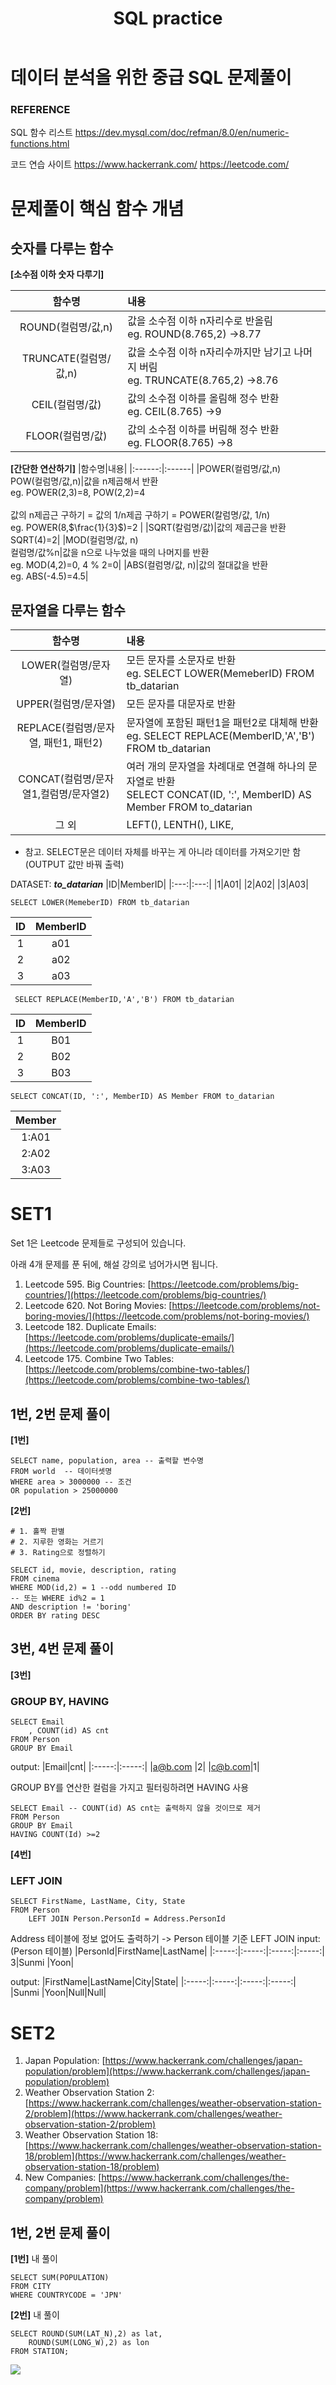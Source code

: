 ﻿---
title: SQL practice
category: SQL
order: 1
---

# 데이터 분석을 위한 중급 SQL 문제풀이

### REFERENCE
SQL 함수 리스트
https://dev.mysql.com/doc/refman/8.0/en/numeric-functions.html

코드 연습 사이트
https://www.hackerrank.com/
https://leetcode.com/

# 문제풀이 핵심 함수 개념
## 숫자를 다루는 함수

**[소수점 이하 숫자 다루기]**

|함수명|내용|
|:------:|:------|
|ROUND(컬럼명/값,n)|값을 소수점 이하 n자리수로 반올림<br/>eg. ROUND(8.765,2) ->8.77|
|TRUNCATE(컬럼명/값,n)|값을 소수점 이하 n자리수까지만 남기고 나머지 버림<br/>eg. TRUNCATE(8.765,2) ->8.76|
|CEIL(컬럼명/값)|값의 소수점 이하를 올림해 정수 반환<br/>eg. CEIL(8.765) ->9|
|FLOOR(컬럼명/값)|값의 소수점 이하를 버림해 정수 반환<br/>eg. FLOOR(8.765) ->8|

**[간단한 연산하기]**
|함수명|내용|
|:------:|:------|
|POWER(컬럼명/값,n)<br/>POW(컬럼명/값,n)|값을 n제곱해서 반환<br/>eg. POWER(2,3)=8, POW(2,2)=4<br/><br/> 값의 n제곱근 구하기 = 값의 1/n제곱 구하기 = POWER(칼럼명/값, 1/n) <br/>eg. POWER(8,$\frac{1}{3}$)=2 |
|SQRT(칼럼명/값)|값의 제곱근을 반환<br/>SQRT(4)=2|
|MOD(컬럼명/값, n)<br/>컬럼명/값%n|값을 n으로 나누었을 때의 나머지를 반환<br/>eg. MOD(4,2)=0, 4 % 2=0|
|ABS(컬럼명/값, n)|값의 절대값을 반환 <br/> eg. ABS(-4.5)=4.5|

## 문자열을 다루는 함수

|함수명|내용|
|:------:|:------|
|LOWER(컬럼명/문자열)|모든 문자를 소문자로 반환<br/> eg. SELECT LOWER(MemeberID) FROM tb_datarian|
|UPPER(컬럼명/문자열)|모든 문자를 대문자로 반환|
|REPLACE(컬럼명/문자열, 패턴1, 패턴2)|문자열에 포함된 패턴1을 패턴2로 대체해 반환<br/>eg. SELECT REPLACE(MemberID,'A','B') FROM tb_datarian|
|CONCAT(컬럼명/문자열1,컬럼명/문자열2)|여러 개의 문자열을 차례대로 연결해 하나의 문자열로 반환 <br/> SELECT CONCAT(ID, ':', MemberID) AS Member FROM to_datarian|
|그 외|LEFT(), LENTH(), LIKE, |

- 참고. SELECT문은 데이터 자체를 바꾸는 게 아니라 데이터를 가져오기만 함(OUTPUT 값만 바꿔 출력)

DATASET: ***to_datarian***
|ID|MemberID|
|:---:|:---:|
|1|A01|
|2|A02|
|3|A03|
```
SELECT LOWER(MemeberID) FROM tb_datarian
```
|ID|MemberID|
|:---:|:---:|
|1|a01|
|2|a02|
|3|a03|
```
 SELECT REPLACE(MemberID,'A','B') FROM tb_datarian
 ```
|ID|MemberID|
|:---:|:---:|
|1|B01|
|2|B02|
|3|B03|
```
SELECT CONCAT(ID, ':', MemberID) AS Member FROM to_datarian
```
|Member|
|:---:|
|1:A01|
|2:A02|
|3:A03|

# SET1
Set 1은 Leetcode 문제들로 구성되어 있습니다.

아래 4개 문제를 푼 뒤에, 해설 강의로 넘어가시면 됩니다.

1.  Leetcode 595. Big Countries: [https://leetcode.com/problems/big-countries/](https://leetcode.com/problems/big-countries/)
2.  Leetcode 620. Not Boring Movies: [https://leetcode.com/problems/not-boring-movies/](https://leetcode.com/problems/not-boring-movies/)
3.  Leetcode 182. Duplicate Emails: [https://leetcode.com/problems/duplicate-emails/](https://leetcode.com/problems/duplicate-emails/)
4.  Leetcode 175. Combine Two Tables: [https://leetcode.com/problems/combine-two-tables/](https://leetcode.com/problems/combine-two-tables/)


## 1번, 2번 문제 풀이
**[1번]**
```
SELECT name, population, area -- 출력할 변수명
FROM world  -- 데이터셋명
WHERE area > 3000000 -- 조건
OR population > 25000000
```
**[2번]**
```
# 1. 홀짝 판별
# 2. 지루한 영화는 거르기
# 3. Rating으로 정렬하기

SELECT id, movie, description, rating
FROM cinema
WHERE MOD(id,2) = 1 --odd numbered ID 
-- 또는 WHERE id%2 = 1
AND description != 'boring'
ORDER BY rating DESC
```
## 3번, 4번 문제 풀이
**[3번]**
### GROUP BY, HAVING
```
SELECT Email
	, COUNT(id) AS cnt
FROM Person
GROUP BY Email
```
output:
|Email|cnt|
|:-----:|:-----:|
|a@b.com |2|
|c@b.com|1|

GROUP BY를 연산한 컬럼을 가지고  필터링하려면 HAVING 사용 
```
SELECT Email -- COUNT(id) AS cnt는 출력하지 않을 것이므로 제거
FROM Person
GROUP BY Email
HAVING COUNT(Id) >=2
```
**[4번]**
### LEFT JOIN
```
SELECT FirstName, LastName, City, State
FROM Person
	LEFT JOIN Person.PersonId = Address.PersonId
```
Address 테이블에 정보 없어도 출력하기 -> Person 테이블 기준 LEFT JOIN
input: (Person 테이블)
|PersonId|FirstName|LastName|
|:-----:|:-----:|:-----:|:-----:|
3|Sunmi |Yoon|

output:
|FirstName|LastName|City|State|
|:-----:|:-----:|:-----:|:-----:|
|Sunmi |Yoon|Null|Null|

# SET2
1.  Japan Population: [https://www.hackerrank.com/challenges/japan-population/problem](https://www.hackerrank.com/challenges/japan-population/problem)
2.  Weather Observation Station 2: [https://www.hackerrank.com/challenges/weather-observation-station-2/problem](https://www.hackerrank.com/challenges/weather-observation-station-2/problem)
3.  Weather Observation Station 18: [https://www.hackerrank.com/challenges/weather-observation-station-18/problem](https://www.hackerrank.com/challenges/weather-observation-station-18/problem)
4.  New Companies: [https://www.hackerrank.com/challenges/the-company/problem](https://www.hackerrank.com/challenges/the-company/problem)

## 1번, 2번 문제 풀이
**[1번]**
내 풀이
```
SELECT SUM(POPULATION) 
FROM CITY
WHERE COUNTRYCODE = 'JPN'
```

**[2번]**
내 풀이
```
SELECT ROUND(SUM(LAT_N),2) as lat,
    ROUND(SUM(LONG_W),2) as lon
FROM STATION;
```

![](//placehold.it/800x600)
